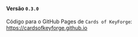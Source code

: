 #### Versão `0.3.0`

Código para o GitHub Pages de `Cards of KeyForge`: https://cardsofkeyforge.github.io
